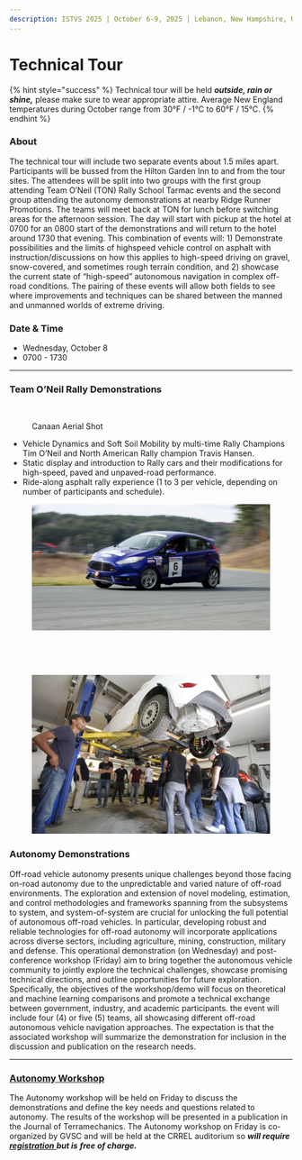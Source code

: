 ```yaml
---
description: ISTVS 2025 | October 6-9, 2025 | Lebanon, New Hampshire, USA
---
```


# Technical Tour

{% hint style="success" %}
Technical tour will be held _**outside, rain or shine,**_ please make sure to wear appropriate attire. Average New England temperatures during October range from 30°F / -1°C to 60°F / 15°C.
{% endhint %}

### About

The technical tour will include two separate events about 1.5 miles apart. Participants will be bussed from the Hilton Garden Inn to and from the tour sites. The attendees will be split into two groups with the first group attending Team O’Neil (TON) Rally School Tarmac events and the second group attending the autonomy demonstrations at nearby Ridge Runner Promotions. The teams will meet back at TON for lunch before switching areas for the afternoon session. The day will start with pickup at the hotel at 0700 for an 0800 start of the demonstrations and will return to the hotel around 1730 that evening. This combination of events will: 1) Demonstrate possibilities and the limits of highspeed vehicle control on asphalt with instruction/discussions on how this applies to high-speed driving on gravel, snow-covered, and sometimes rough terrain condition, and 2) showcase the current state of “high-speed” autonomous navigation in complex off-road conditions. The pairing of these events will allow both fields to see where improvements and techniques can be shared between the manned and unmanned worlds of extreme driving.

### Date & Time

* Wednesday, October 8
* 0700 - 1730

***

### Team O’Neil Rally Demonstrations

<figure><img src="../.gitbook/assets/Canaan Aerial Shot.png" alt=""><figcaption><p>Canaan Aerial Shot</p></figcaption></figure>

* Vehicle Dynamics and Soft Soil Mobility by multi-time Rally Champions Tim O’Neil and North American Rally champion Travis Hansen.
* Static display and introduction to Rally cars and their modifications for high-speed, paved and unpaved-road performance.
* Ride-along asphalt rally experience (1 to 3 per vehicle, depending on number of participants and schedule).

<figure><img src="../.gitbook/assets/FIESTA 1.jpg" alt=""><figcaption></figcaption></figure>

<div align="center"><figure><img src="../.gitbook/assets/IMG_2600.jpg" alt="" width="375"><figcaption></figcaption></figure> <figure><img src="../.gitbook/assets/IMG_2478.jpg" alt="" width="375"><figcaption></figcaption></figure></div>

<figure><img src="../.gitbook/assets/_MG_3960.JPG" alt=""><figcaption></figcaption></figure>

### Autonomy Demonstrations

Off-road vehicle autonomy presents unique challenges beyond those facing on-road autonomy due to the unpredictable and varied nature of off-road environments. The exploration and extension of novel modeling, estimation, and control methodologies and frameworks spanning from the subsystems to system, and system-of-system are crucial for unlocking the full potential of autonomous off-road vehicles. In particular, developing robust and reliable technologies for off-road autonomy will incorporate applications across diverse sectors, including agriculture, mining, construction, military and defense. This operational demonstration (on Wednesday) and post-conference workshop (Friday) aim to bring together the autonomous vehicle community to jointly explore the technical challenges, showcase promising technical directions, and outline opportunities for future exploration. Specifically, the objectives of the workshop/demo will focus on theoretical and machine learning comparisons and promote a technical exchange between government, industry, and academic participants. the event will include four (4) or five (5) teams, all showcasing different off-road autonomous vehicle navigation approaches. The expectation is that the associated workshop will summarize the demonstration for inclusion in the discussion and publication on the research needs.

***

### [Autonomy Workshop](post-conference-events.md#post-conference-autonomy-workshop) <a href="#autonomy-workshop" id="autonomy-workshop"></a>

The Autonomy workshop will be held on Friday to discuss the demonstrations and define the key needs and questions related to autonomy. The results of the workshop will be presented in a publication in the Journal of Terramechanics. The Autonomy workshop on Friday is co-organized by GVSC and will be held at the CRREL auditorium so _**will require**_ [_**registration**_ ](../registration.md)_**but is**_ _**free of charge.**_
